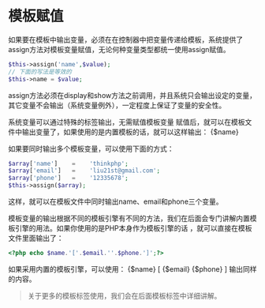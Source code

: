 # 模板赋值

如果要在模板中输出变量，必须在在控制器中把变量传递给模板，系统提供了assign方法对模板变量赋值，无论何种变量类型都统一使用assign赋值。

```php
$this->assign('name',$value);
// 下面的写法是等效的
$this->name = $value;
```

assign方法必须在display和show方法之前调用，并且系统只会输出设定的变量，其它变量不会输出（系统变量例外），一定程度上保证了变量的安全性。

系统变量可以通过特殊的标签输出，无需赋值模板变量
赋值后，就可以在模板文件中输出变量了，如果使用的是内置模板的话，就可以这样输出： {$name}

如果要同时输出多个模板变量，可以使用下面的方式：

```php
$array['name']    =    'thinkphp';
$array['email']   =    'liu21st@gmail.com';
$array['phone']   =    '12335678';
$this->assign($array);
```

这样，就可以在模板文件中同时输出name、email和phone三个变量。

模板变量的输出根据不同的模板引擎有不同的方法，我们在后面会专门讲解内置模板引擎的用法。如果你使用的是PHP本身作为模板引擎的话 ，就可以直接在模板文件里面输出了：

```php
<?php echo $name.'['.$email.''.$phone.']';?>
```

如果采用内置的模板引擎，可以使用： {$name} [ {$email} {$phone} ] 输出同样的内容。

>关于更多的模板标签使用，我们会在后面模板标签中详细讲解。